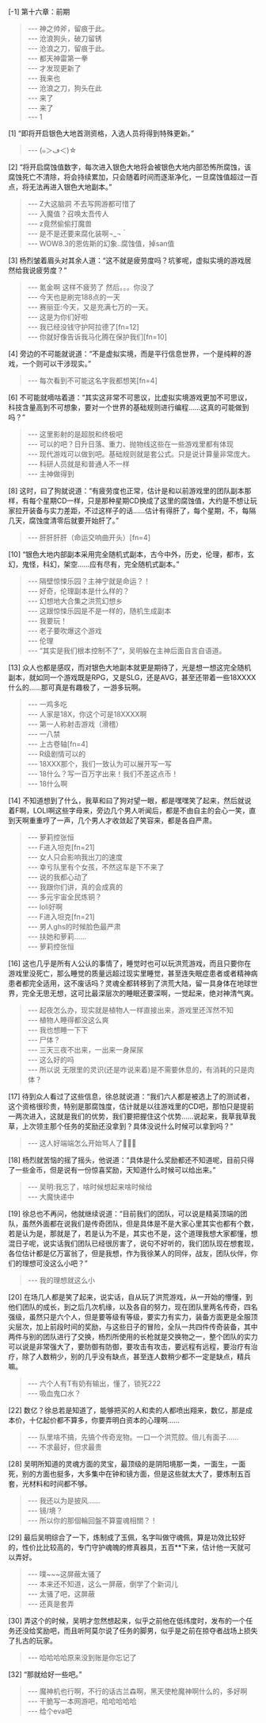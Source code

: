 
[-1] 第十六章：前期
>--- 神之帅斧，留痕于此。<br>
>--- 沧浪狗头，破刀留锈<br>
>--- 沧浪之刀，留痕于此。<br>
>--- 都天神雷第一拳<br>
>--- 才发现更新了<br>
>--- 我来也<br>
>--- 沧浪之刀，狗头在此<br>
>--- 来了<br>
>--- 来了<br>
>--- 1<br>

[1] “即将开启银色大地首测资格，入选人员将得到特殊更新。”
>--- (๑＞ڡ＜)☆<br>

[2] “将开启腐蚀值数字，每次进入银色大地将会被银色大地内部恐怖所腐蚀，该腐蚀死亡不清除，将会持续累加，只会随着时间而逐渐净化，一旦腐蚀值超过一百点，将无法再进入银色大地副本。”
>--- Z大这脑洞 不去写网游都可惜了<br>
>--- 入魔值？召唤太吾传人<br>
>--- z竟然偷偷打魔兽<br>
>--- 是不是还要来腐化装啊¬_¬｀<br>
>--- WOW8.3的恩佐斯的幻象..腐蚀值，掉san值<br>

[3] 杨烈皱着眉头对其余人道：“这不就是疲劳度吗？坑爹呢，虚拟实境的游戏居然给我说疲劳度？”
>--- 氪金啊 这样不疲劳了 然后。。。你没了<br>
>--- 今天也是刷完188点的一天<br>
>--- 赛丽亚:今天，又是充满七万的一天。<br>
>--- 这是为你们好啦<br>
>--- 我已经没钱守护阿拉德了[fn=12]<br>
>--- 你就好像告诉我马化腾在保护我们[fn=10]<br>

[4] 旁边的不可能就说道：“不是虚拟实境，而是平行信息世界，一个是纯粹的游戏，一个则可以干涉现实。”
>--- 每次看到不可能这名字我都想笑[fn=4]<br>

[6] 不可能就嘀咕着道：“其实这非常不可思议，比虚拟实境游戏更加不可思议，科技含量高到不可想象，要对一个世界的基础规则进行编程……这真的可能做到吗？”
>--- 这里影射的是超脱和终极吧<br>
>--- 可以的吧？日升日落、重力、抛物线这些在一些游戏里都有体现<br>
>--- 现代游戏可以做到吧。基础规则就是套公式。只是说计算量非常庞大。<br>
>--- 科研人员就是和普通人不一样<br>
>--- 主神做得到<br>

[8] 这时，曰了狗就说道：“有疲劳度也正常，估计是和以前游戏里的团队副本那样，有每个星期CD一样，只是那种星期CD换成了这里的腐蚀值，大约是不想让玩家拉开装备与实力差距，不过这样子的话……估计有得肝了，每个星期，不，每隔几天，腐蚀度清零后就要开始肝了。”
>--- 肝肝肝肝（命运交响曲开头）[fn=4]<br>

[10] “银色大地内部副本采用完全随机式副本，古今中外，历史，伦理，都市，玄幻，鬼怪，科幻，架空……应有尽有，完全随机式副本。”
>--- 隔壁惊悚乐园？主神宁就是命运？！<br>
>--- 好奇，伦理副本是什么样的？<br>
>--- 幻想地大合集之洪荒幻想乡<br>
>--- 这跟惊悚乐园是不是一样的，随机生成副本<br>
>--- 我要玩！<br>
>--- 老子要吹爆这个游戏<br>
>--- 伦理<br>
>--- “其实是我们根本控制不了“，吴明躲在主神后面自言自语道。<br>

[13] 众人也都是感叹，而对银色大地副本就更是期待了，光是想一想这完全随机副本，就如同一个游戏既是RPG，又是SLG，还是AVG，甚至还带着一些18XXXX什么的……那可真是有趣极了，一游多玩啊。
>--- 一鸡多吃<br>
>--- 人家是18X，你这个可是18XXXX啊<br>
>--- 第一人称射击游戏（滑稽）<br>
>--- 一八禁<br>
>--- 上古卷轴[fn=4]<br>
>--- R级剧情可以的<br>
>--- 18XXX那个，我们一致认为可以展开写一写<br>
>--- 18什么？写一百万字出来！我们不差这点币！<br>
>--- 18什么啊<br>

[14] 不知道想到了什么，我草和曰了狗对望一眼，都是嘿嘿笑了起来，然后就说着F啊，LOLI啊这些字母来，旁边几个男人听闻后，都是不由自主的会心一笑，直到天啊重重哼了一声，几个男人才收敛起了笑容来，都是各自严肃。
>--- 萝莉控张恒<br>
>--- F进入坦克[fn=21]<br>
>--- 女人只会影响我出刀的速度<br>
>--- 幸亏队里有个女孩，不然这车是下不来了<br>
>--- 说的我都心动了<br>
>--- 我跟你们讲，真的会成真的<br>
>--- 多元宇宙全民炼铜？<br>
>--- loli好啊<br>
>--- F进入坦克[fn=21]<br>
>--- 男人ghs的时候脸色最严肃<br>
>--- 扶她和萝莉……<br>
>--- 萝莉控张恒<br>

[16] 这也几乎是所有人公认的事情了，睡觉时也可以玩洪荒游戏，而且只要你在游戏里没死亡，那么睡觉的质量远超过现实里睡觉，甚至连失眠症患者或者精神病患者都完全适用，这不废话吗？灵魂全都转移到了洪荒大陆，留一具身体在地球世界，完全无思无想，这可比最深层次的睡眠还要深啊，一觉起来，绝对神清气爽。
>--- 起夜怎么办，现实就是植物人一样直接出来，游戏里还浑然不知<br>
>--- 植物人睡得都没这么爽<br>
>--- 我也想睡一下下<br>
>--- 尸体？<br>
>--- 三天三夜不出来，一出来一身屎尿<br>
>--- 这么好的吗<br>
>--- 所以说 无限里的灵识(还是咋说来着)是不需要休息的，有消耗的只是肉体？<br>

[17] 待到众人看过了这些信息，徐总就说道：“我们六人都是被选上了的测试者，这个资格很珍贵，特别是那腐蚀度，估计就是以往游戏里的CD吧，那怕只是提前一两次进入，这就是我们的优势，我们要把握住这个优势……说起来，我草我草我草，上次领主那个任务的奖励还没拿到？具体没说什么时候可以拿到吗？”
>--- 这人好端端怎么开始骂人了🤪🤪🤪<br>

[18] 杨烈就苦恼的摇了摇头，他说道：“具体是什么奖励都还不知道呢，目前只得了一些金币，但是说有一份惊喜奖励，天知道什么时候可以给出来。”
>--- 吴明:我忘了，啥时候想起来啥时候给<br>
>--- 大魔快递中<br>

[19] 徐总也不再问，他就继续说道：“目前我们的团队，可以说是精英顶端的团队，虽然外面都在说我们是传奇团队，但是具体是不是大家心里其实也都有个数，若是认为是，那就是了，若是认为不是，其实也不是，这个道理我想大家都懂，想混日子呢，说实话我们团队已经很厉害了，说句不好听的，我们团队现在想套现，各位估计都是亿万富翁了，但是我想，作为我徐某人的同伴，战友，团队伙伴，你们的理想可没这么小吧？”
>--- 我的理想就这么小<br>

[20] 在场几人都是笑了起来，说实话，自从玩了洪荒游戏，从一开始的懵懂，到他们团队的成长，到之后几次机缘，以及各自的努力，现在团队里两名传奇，四名强级，虽然只是六个人，但是要等级有等级，要实力有实力，装备方面更是全服顶尖层次，加上前段时间的奖励，与这些日子的冒险，全队一共四件传奇装备，其中两件与别的团队进行了交换，杨烈所使用的长枪就是交换物之一，整个团队的实力可以说是非常强大了，要防御有防御，要攻击有攻击，要远程有远程，要治疗有治疗，除了人数稍少，别的几乎没有缺点，甚至连人数稍少都不一定是缺点，精兵嘛。
>--- 六个人有T有奶有输出，懂了，锁死222<br>
>--- 吸血鬼口水？<br>

[22] 数亿？徐总若是知道了，能够把买的人和卖的人都喷出翔来，数亿，那是成本价，十亿起价都不算多，你要弄明白资本的心理啊……
>--- 队里啥不搞，先搞个传奇宠物。一口一个洪荒腔。倍儿有面子……<br>
>--- 不求最好，但求最贵<br>

[28] 吴明所知道的灵魂方面的灵宝，最顶级的是阴阳境那一类，一面生，一面死，别的方面也挺多，大多集中在钟和镜方面，但是这些就太大了，要炼制五百套，光材料和时间都不够。
>--- 我还以为是披风……<br>
>--- 镜/境？<br>
>--- 所以你的那個輪回盤不算靈魂相關？！<br>

[29] 最后吴明综合了一下，炼制成了玉佩，名字叫做守魂佩，算是功效比较好的，性价比比较高的，专门守护魂魄的修真器具，五百**下来，估计他一天就可以弄好。
>--- 噗~~~这屏蔽太骚了<br>
>--- 本来还不知道，这么一屏蔽，倒学了个新词儿<br>
>--- 太骚了吧，这屏蔽<br>
>--- 还真是套弄<br>

[30] 弄这个的时候，吴明才忽然想起来，似乎之前他在低纬度时，发布的一个任务还没给奖励吧，而且听阿莫尔说了任务的脚男，似乎是之前在掠夺者战场上损失了扎古的玩家。
>--- 哈哈哈哈原来没到账是你忘记了<br>

[32] “那就给好一些吧。”
>--- 魔神机也行啊，不行的话古兰森啊，黑天使枪魔神啊什么的，多好啊<br>
>--- 干脆写一本网游吧，哈哈哈哈哈<br>
>--- 给个eva吧<br>
